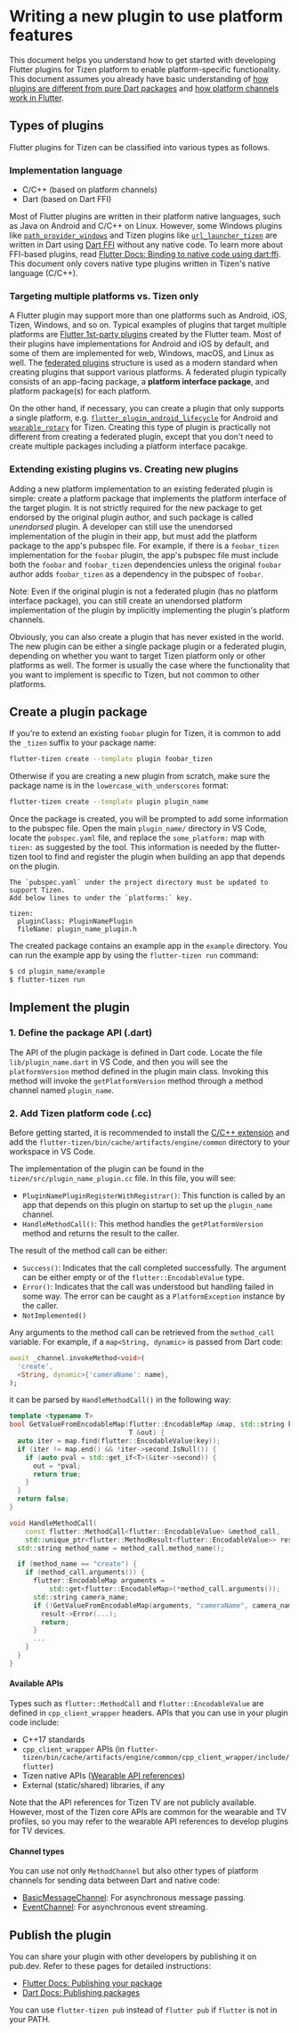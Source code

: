 # Writing a new plugin to use platform features

This document helps you understand how to get started with developing Flutter plugins for Tizen platform to enable platform-specific functionality. This document assumes you already have basic understanding of [how plugins are different from pure Dart packages](https://flutter.dev/docs/development/packages-and-plugins/developing-packages#types) and [how platform channels work in Flutter](https://flutter.dev/docs/development/platform-integration/platform-channels).

## Types of plugins

Flutter plugins for Tizen can be classified into various types as follows.

### Implementation language

- C/C++ (based on platform channels)
- Dart (based on Dart FFI)

Most of Flutter plugins are written in their platform native languages, such as Java on Android and C/C++ on Linux. However, some Windows plugins like [`path_provider_windows`](https://github.com/flutter/plugins/tree/master/packages/path_provider/path_provider_windows) and Tizen plugins like [`url_launcher_tizen`](https://github.com/flutter-tizen/plugins/tree/master/packages/url_launcher) are written in Dart using [Dart FFI](https://dart.dev/guides/libraries/c-interop) without any native code. To learn more about FFI-based plugins, read [Flutter Docs: Binding to native code using dart:ffi](https://flutter.dev/docs/development/platform-integration/c-interop). This document only covers native type plugins written in Tizen's native language (C/C++).

### Targeting multiple platforms vs. Tizen only

A Flutter plugin may support more than one platforms such as Android, iOS, Tizen, Windows, and so on. Typical examples of plugins that target multiple platforms are [Flutter 1st-party plugins](https://github.com/flutter/plugins) created by the Flutter team. Most of their plugins have implementations for Android and iOS by default, and some of them are implemented for web, Windows, macOS, and Linux as well. The [federated plugins](https://flutter.dev/docs/development/packages-and-plugins/developing-packages#federated-plugins) structure is used as a modern standard when creating plugins that support various platforms. A federated plugin typically consists of an app-facing package, a **platform interface package**, and platform package(s) for each platform.

On the other hand, if necessary, you can create a plugin that only supports a single platform, e.g. [`flutter_plugin_android_lifecycle`](https://github.com/flutter/plugins/tree/master/packages/flutter_plugin_android_lifecycle) for Android and [`wearable_rotary`](https://github.com/flutter-tizen/plugins/tree/master/packages/wearable_rotary) for Tizen. Creating this type of plugin is practically not different from creating a federated plugin, except that you don't need to create multiple packages including a platform interface pacakge.

### Extending existing plugins vs. Creating new plugins

Adding a new platform implementation to an existing federated plugin is simple: create a platform package that implements the platform interface of the target plugin. It is not strictly required for the new package to get endorsed by the original plugin author, and such package is called _unendorsed_ plugin. A developer can still use the unendorsed implementation of the plugin in their app, but must add the platform package to the app's pubspec file. For example, if there is a `foobar_tizen` implementation for the `foobar` plugin, the app's pubspec file must include both the `foobar` and `foobar_tizen` dependencies unless the original `foobar` author adds `foobar_tizen` as a dependency in the pubspec of `foobar`.

Note: Even if the original plugin is not a federated plugin (has no platform interface package), you can still create an unendorsed platform implementation of the plugin by implicitly implementing the plugin's platform channels.

Obviously, you can also create a plugin that has never existed in the world. The new plugin can be either a single package plugin or a federated plugin, depending on whether you want to target Tizen platform only or other platforms as well. The former is usually the case where the functionality that you want to implement is specific to Tizen, but not common to other platforms. 

## Create a plugin package

If you're to extend an existing `foobar` plugin for Tizen, it is common to add the `_tizen` suffix to your package name:

```sh
flutter-tizen create --template plugin foobar_tizen
```

Otherwise if you are creating a new plugin from scratch, make sure the package name is in the `lowercase_with_underscores` format:

```sh
flutter-tizen create --template plugin plugin_name
```

Once the package is created, you will be prompted to add some information to the pubspec file. Open the main `plugin_name/` directory in VS Code, locate the `pubspec.yaml` file, and replace the `some_platform:` map with `tizen:` as suggested by the tool. This information is needed by the flutter-tizen tool to find and register the plugin when building an app that depends on the plugin.

```text
The `pubspec.yaml` under the project directory must be updated to support Tizen.
Add below lines to under the `platforms:` key.

tizen:
  pluginClass: PluginNamePlugin
  fileName: plugin_name_plugin.h
```

The created package contains an example app in the `example` directory. You can run the example app by using the `flutter-tizen run` command:

```sh
$ cd plugin_name/example
$ flutter-tizen run
```

## Implement the plugin

### 1. Define the package API (.dart)

The API of the plugin package is defined in Dart code. Locate the file `lib/plugin_name.dart` in VS Code, and then you will see the `platformVersion` method defined in the plugin main class. Invoking this method will invoke the `getPlatformVersion` method through a method channel named `plugin_name`.

### 2. Add Tizen platform code (.cc)

Before getting started, it is recommended to install the [C/C++ extension](https://marketplace.visualstudio.com/items?itemName=ms-vscode.cpptools) and add the `flutter-tizen/bin/cache/artifacts/engine/common` directory to your workspace in VS Code.

The implementation of the plugin can be found in the `tizen/src/plugin_name_plugin.cc` file. In this file, you will see:

- `PluginNamePluginRegisterWithRegistrar()`: This function is called by an app that depends on this plugin on startup to set up the `plugin_name` channel.
- `HandleMethodCall()`: This method handles the `getPlatformVersion` method and returns the result to the caller.

The result of the method call can be either:

- `Success()`: Indicates that the call completed successfully. The argument can be either empty or of the `flutter::EncodableValue` type.
- `Error()`: Indicates that the call was understood but handling failed in some way. The error can be caught as a `PlatformException` instance by the caller.
- `NotImplemented()`

Any arguments to the method call can be retrieved from the `method_call` variable. For example, if a `map<String, dynamic>` is passed from Dart code:

```dart
await _channel.invokeMethod<void>(
  'create',
  <String, dynamic>{'cameraName': name},
);
```

it can be parsed by `HandleMethodCall()` in the following way:

```cpp
template <typename T>
bool GetValueFromEncodableMap(flutter::EncodableMap &map, std::string key,
                              T &out) {
  auto iter = map.find(flutter::EncodableValue(key));
  if (iter != map.end() && !iter->second.IsNull()) {
    if (auto pval = std::get_if<T>(&iter->second)) {
      out = *pval;
      return true;
    }
  }
  return false;
}

void HandleMethodCall(
    const flutter::MethodCall<flutter::EncodableValue> &method_call,
    std::unique_ptr<flutter::MethodResult<flutter::EncodableValue>> result) {
  std::string method_name = method_call.method_name();

  if (method_name == "create") {
    if (method_call.arguments()) {
      flutter::EncodableMap arguments = 
          std::get<flutter::EncodableMap>(*method_call.arguments());
      std::string camera_name;
      if (!GetValueFromEncodableMap(arguments, "cameraName", camera_name)) {
        result->Error(...);
        return;
      }
      ...
    }
  }
}
```

#### Available APIs

Types such as `flutter::MethodCall` and `flutter::EncodableValue` are defined in `cpp_client_wrapper` headers. APIs that you can use in your plugin code include:

- C++17 standards
- `cpp_client_wrapper` APIs (in `flutter-tizen/bin/cache/artifacts/engine/common/cpp_client_wrapper/include/flutter`)
- Tizen native APIs ([Wearable API references](https://docs.tizen.org/application/native/api/wearable/latest/index.html))
- External (static/shared) libraries, if any

Note that the API references for Tizen TV are not publicly available. However, most of the Tizen core APIs are common for the wearable and TV profiles, so you may refer to the wearable API references to develop plugins for TV devices.

#### Channel types

You can use not only `MethodChannel` but also other types of platform channels for sending data between Dart and native code:

- [BasicMessageChannel](https://api.flutter.dev/flutter/services/BasicMessageChannel-class.html): For asynchronous message passing.
- [EventChannel](https://api.flutter.dev/flutter/services/EventChannel-class.html): For asynchronous event streaming.

## Publish the plugin

You can share your plugin with other developers by publishing it on pub.dev. Refer to these pages for detailed instructions:

- [Flutter Docs: Publishing your package](https://flutter.dev/docs/development/packages-and-plugins/developing-packages#publish)
- [Dart Docs: Publishing packages](https://dart.dev/tools/pub/publishing)

You can use `flutter-tizen pub` instead of `flutter pub` if `flutter` is not in your PATH.
